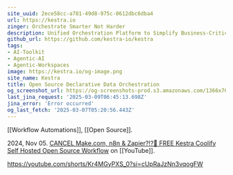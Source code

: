 ```yaml
---
site_uuid: 2ece58cc-a781-49d8-975c-0612dbc6dba4
url: https://kestra.io
zinger: Orchestrate Smarter Not Harder
description: Unified Orchestration Platform to Simplify Business-Critical Workflows and Govern them as Code and from the UI.
github_url: https://github.com/kestra-io/kestra
tags:
- AI-Toolkit
- Agentic-AI
- Agentic-Workspaces
image: https://kestra.io/og-image.png
site_name: Kestra
title: Open Source Declarative Data Orchestration
og_screenshot_url: https://og-screenshots-prod.s3.amazonaws.com/1366x768/80/false/b29fb5bc4c42e59de38bc74d3b9b7e54be426e689b7cf8bd5af39645c07e1b7b.jpeg
last_jina_request: '2025-03-09T06:45:13.698Z'
jina_error: 'Error occurred'
og_last_fetch: '2025-03-07T05:20:56.443Z'
---
```

[[Workflow Automations]], [[Open Source]].

2024, Nov 05. [CANCEL Make.com, n8n & Zapier?!?🤖 FREE Kestra Coolify Self Hosted Open Source Workflow](https://youtu.be/z3EZ_UEBGNc?si=5LCivJV2VaMUyuXh) on [[YouTube]].

https://youtube.com/shorts/Kr4MGyPXS_0?si=cUpRaJzNn3vqogFW
